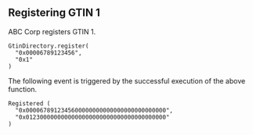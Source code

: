 ## Registering GTIN 1

ABC Corp registers GTIN 1.

```
GtinDirectory.register(
  "0x00006789123456",
  "0x1"
)
```
The following event is triggered by the successful execution of the above function.

```
Registered (
  "0x0000678912345600000000000000000000000000",
  "0x0123000000000000000000000000000000000000"
)
```
